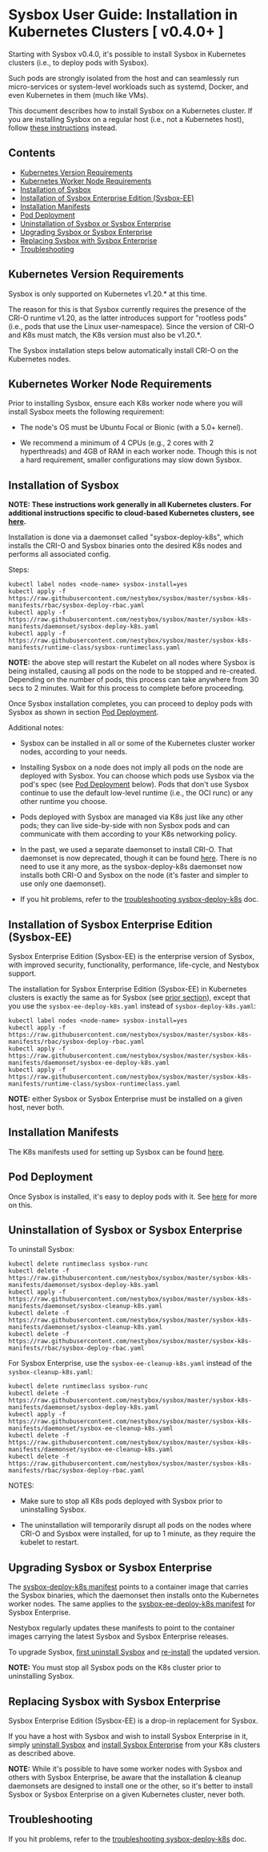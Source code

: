 # Sysbox User Guide: Installation in Kubernetes Clusters \[ v0.4.0+ ]

Starting with Sysbox v0.4.0, it's possible to install Sysbox in Kubernetes
clusters (i.e., to deploy pods with Sysbox).

Such pods are strongly isolated from the host and can seamlessly run
micro-services or system-level workloads such as systemd, Docker, and even
Kubernetes in them (much like VMs).

This document describes how to install Sysbox on a Kubernetes cluster. If you
are installing Sysbox on a regular host (i.e., not a Kubernetes host), follow
[these instructions](install-package.md) instead.

## Contents

-   [Kubernetes Version Requirements](#kubernetes-version-requirements)
-   [Kubernetes Worker Node Requirements](#kubernetes-worker-node-requirements)
-   [Installation of Sysbox](#installation-of-sysbox)
-   [Installation of Sysbox Enterprise Edition (Sysbox-EE)](#installation-of-sysbox-enterprise-edition-sysbox-ee)
-   [Installation Manifests](#installation-manifests)
-   [Pod Deployment](#pod-deployment)
-   [Uninstallation of Sysbox or Sysbox Enterprise](#uninstallation-of-sysbox-or-sysbox-enterprise)
-   [Upgrading Sysbox or Sysbox Enterprise](#upgrading-sysbox-or-sysbox-enterprise)
-   [Replacing Sysbox with Sysbox Enterprise](#replacing-sysbox-with-sysbox-enterprise)
-   [Troubleshooting](#troubleshooting)

## Kubernetes Version Requirements

Sysbox is only supported on Kubernetes v1.20.\* at this time.

The reason for this is that Sysbox currently requires the presence of the CRI-O
runtime v1.20, as the latter introduces support for "rootless pods" (i.e., pods
that use the Linux user-namespace). Since the version of CRI-O and K8s must match, the
K8s version must also be v1.20.\*.

The Sysbox installation steps below automatically install CRI-O on the Kubernetes nodes.

## Kubernetes Worker Node Requirements

Prior to installing Sysbox, ensure each K8s worker node where you will install
Sysbox meets the following requirement:

-   The node's OS must be Ubuntu Focal or Bionic (with a 5.0+ kernel).

-   We recommend a minimum of 4 CPUs (e.g., 2 cores with 2 hyperthreads) and 4GB
    of RAM in each worker node. Though this is not a hard requirement, smaller
    configurations may slow down Sysbox.

## Installation of Sysbox

**NOTE: These instructions work generally in all Kubernetes clusters. For
additional instructions specific to cloud-based Kubernetes clusters, see
[here](install-k8s-cloud.md).**

Installation is done via a daemonset called "sysbox-deploy-k8s", which installs
the CRI-O and Sysbox binaries onto the desired K8s nodes and performs all
associated config.

Steps:

```console
kubectl label nodes <node-name> sysbox-install=yes
kubectl apply -f https://raw.githubusercontent.com/nestybox/sysbox/master/sysbox-k8s-manifests/rbac/sysbox-deploy-rbac.yaml
kubectl apply -f https://raw.githubusercontent.com/nestybox/sysbox/master/sysbox-k8s-manifests/daemonset/sysbox-deploy-k8s.yaml
kubectl apply -f https://raw.githubusercontent.com/nestybox/sysbox/master/sysbox-k8s-manifests/runtime-class/sysbox-runtimeclass.yaml
```

**NOTE:** the above step will restart the Kubelet on all nodes where Sysbox is
being installed, causing all pods on the node to be stopped and
re-created. Depending on the number of pods, this process can take anywhere from
30 secs to 2 minutes. Wait for this process to complete before proceeding.

Once Sysbox installation completes, you can proceed to deploy pods with Sysbox
as shown in section [Pod Deployment](#pod-deployment).

Additional notes:

-   Sysbox can be installed in all or some of the Kubernetes cluster worker nodes,
    according to your needs.

-   Installing Sysbox on a node does not imply all pods on the node are deployed
    with Sysbox. You can choose which pods use Sysbox via the pod's spec (see
    [Pod Deployment](#pod-deployment) below). Pods that don't use Sysbox
    continue to use the default low-level runtime (i.e., the OCI runc) or any
    other runtime you choose.

-   Pods deployed with Sysbox are managed via K8s just like any other pods; they
    can live side-by-side with non Sysbox pods and can communicate with them
    according to your K8s networking policy.

-   In the past, we used a separate daemonset to install CRI-O. That daemonset
    is now deprecated, though it can be found [here](../../sysbox-k8s-manifests/daemonset/crio).
    There is no need to use it any more, as the sysbox-deploy-k8s daemonset now
    installs both CRI-O and Sysbox on the node (it's faster and simpler to use
    only one daemonset).

-   If you hit problems, refer to the [troubleshooting sysbox-deploy-k8s](troubleshoot-k8s.md) doc.

## Installation of Sysbox Enterprise Edition (Sysbox-EE)

Sysbox Enterprise Edition (Sysbox-EE) is the enterprise version of Sysbox, with
improved security, functionality, performance, life-cycle, and Nestybox support.

The installation for Sysbox Enterprise Edition (Sysbox-EE) in Kubernetes
clusters is exactly the same as for Sysbox (see [prior section](#installation-of-sysbox)),
except that you use the `sysbox-ee-deploy-k8s.yaml` instead of `sysbox-deploy-k8s.yaml`:

```console
kubectl label nodes <node-name> sysbox-install=yes
kubectl apply -f https://raw.githubusercontent.com/nestybox/sysbox/master/sysbox-k8s-manifests/rbac/sysbox-deploy-rbac.yaml
kubectl apply -f https://raw.githubusercontent.com/nestybox/sysbox/master/sysbox-k8s-manifests/daemonset/sysbox-ee-deploy-k8s.yaml
kubectl apply -f https://raw.githubusercontent.com/nestybox/sysbox/master/sysbox-k8s-manifests/runtime-class/sysbox-runtimeclass.yaml
```

**NOTE:** either Sysbox or Sysbox Enterprise must be installed on a given host, never both.

## Installation Manifests

The K8s manifests used for setting up Sysbox can be found [here](../../sysbox-k8s-manifests).

## Pod Deployment

Once Sysbox is installed, it's easy to deploy pods with it. See
[here](deploy.md#deploying-pods-with-kubernetes--sysbox) for more on this.

## Uninstallation of Sysbox or Sysbox Enterprise

To uninstall Sysbox:

```console
kubectl delete runtimeclass sysbox-runc
kubectl delete -f https://raw.githubusercontent.com/nestybox/sysbox/master/sysbox-k8s-manifests/daemonset/sysbox-deploy-k8s.yaml
kubectl apply -f https://raw.githubusercontent.com/nestybox/sysbox/master/sysbox-k8s-manifests/daemonset/sysbox-cleanup-k8s.yaml
kubectl delete -f https://raw.githubusercontent.com/nestybox/sysbox/master/sysbox-k8s-manifests/daemonset/sysbox-cleanup-k8s.yaml
kubectl delete -f https://raw.githubusercontent.com/nestybox/sysbox/master/sysbox-k8s-manifests/rbac/sysbox-deploy-rbac.yaml
```

For Sysbox Enterprise, use the `sysbox-ee-cleanup-k8s.yaml` instead of the `sysbox-cleanup-k8s.yaml`:

```console
kubectl delete runtimeclass sysbox-runc
kubectl delete -f https://raw.githubusercontent.com/nestybox/sysbox/master/sysbox-k8s-manifests/daemonset/sysbox-deploy-k8s.yaml
kubectl apply -f https://raw.githubusercontent.com/nestybox/sysbox/master/sysbox-k8s-manifests/daemonset/sysbox-ee-cleanup-k8s.yaml
kubectl delete -f https://raw.githubusercontent.com/nestybox/sysbox/master/sysbox-k8s-manifests/daemonset/sysbox-ee-cleanup-k8s.yaml
kubectl delete -f https://raw.githubusercontent.com/nestybox/sysbox/master/sysbox-k8s-manifests/rbac/sysbox-deploy-rbac.yaml
```

NOTES:

-   Make sure to stop all K8s pods deployed with Sysbox prior to uninstalling
    Sysbox.

-   The uninstallation will temporarily disrupt all pods on the nodes where CRI-O
    and Sysbox were installed, for up to 1 minute, as they require the kubelet to
    restart.

## Upgrading Sysbox or Sysbox Enterprise

The [sysbox-deploy-k8s manifest](../../sysbox-k8s-manifests/daemonset/sysbox-deploy-k8s.yaml) points to
a container image that carries the Sysbox binaries, which the daemonset then
installs onto the Kubernetes worker nodes. The same applies to the
[sysbox-ee-deploy-k8s manifest](../../sysbox-k8s-manifests/daemonset/sysbox-ee-deploy-k8s.yaml) for Sysbox Enterprise.

Nestybox regularly updates these manifests to point to the container images
carrying the latest Sysbox and Sysbox Enterprise releases.

To upgrade Sysbox, [first uninstall Sysbox](#uninstallation-of-sysbox-or-sysbox-enterprise)
and [re-install](#installation-of-sysbox) the updated version.

**NOTE:** You must stop all Sysbox pods on the K8s cluster prior to uninstalling
Sysbox.

## Replacing Sysbox with Sysbox Enterprise

Sysbox Enterprise Edition (Sysbox-EE) is a drop-in replacement for Sysbox.

If you have a host with Sysbox and wish to install Sysbox Enterprise in it,
simply [uninstall Sysbox](#uninstallation-of-sysbox-or-sysbox-enterprise) and
[install Sysbox Enterprise](#installation-of-sysbox-enterprise-edition-sysbox-ee)
from your K8s clusters as described above.

**NOTE:** While it's possible to have some worker nodes with Sysbox and others
with Sysbox Enterprise, be aware that the installation & cleanup daemonsets are
designed to install one or the other, so it's better to install Sysbox or Sysbox
Enterprise on a given Kubernetes cluster, never both.

## Troubleshooting

If you hit problems, refer to the [troubleshooting sysbox-deploy-k8s](troubleshoot-k8s.md) doc.
